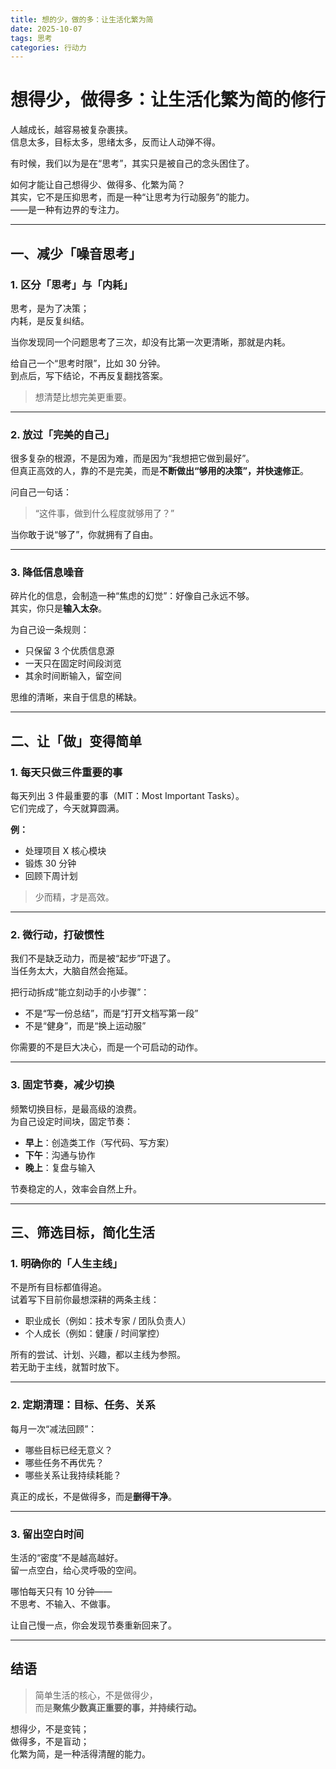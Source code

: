 ```yaml
---
title: 想的少，做的多：让生活化繁为简
date: 2025-10-07
tags: 思考
categories: 行动力
---
```


# 想得少，做得多：让生活化繁为简的修行

人越成长，越容易被复杂裹挟。  
信息太多，目标太多，思绪太多，反而让人动弹不得。  

有时候，我们以为是在“思考”，其实只是被自己的念头困住了。

如何才能让自己想得少、做得多、化繁为简？  
其实，它不是压抑思考，而是一种“让思考为行动服务”的能力。  
——是一种有边界的专注力。

---

## 一、减少「噪音思考」

### 1. 区分「思考」与「内耗」

思考，是为了决策；  
内耗，是反复纠结。  

当你发现同一个问题思考了三次，却没有比第一次更清晰，那就是内耗。  

给自己一个“思考时限”，比如 30 分钟。  
到点后，写下结论，不再反复翻找答案。

> 想清楚比想完美更重要。

---

### 2. 放过「完美的自己」

很多复杂的根源，不是因为难，而是因为“我想把它做到最好”。  
但真正高效的人，靠的不是完美，而是**不断做出“够用的决策”，并快速修正**。

问自己一句话：  
> “这件事，做到什么程度就够用了？”

当你敢于说“够了”，你就拥有了自由。

---

### 3. 降低信息噪音

碎片化的信息，会制造一种“焦虑的幻觉”：好像自己永远不够。  
其实，你只是**输入太杂**。

为自己设一条规则：

- 只保留 3 个优质信息源  
- 一天只在固定时间段浏览  
- 其余时间断输入，留空间  

思维的清晰，来自于信息的稀缺。

---

## 二、让「做」变得简单

### 1. 每天只做三件重要的事

每天列出 3 件最重要的事（MIT：Most Important Tasks）。  
它们完成了，今天就算圆满。

**例：**
- 处理项目 X 核心模块  
- 锻炼 30 分钟  
- 回顾下周计划  

> 少而精，才是高效。

---

### 2. 微行动，打破惯性

我们不是缺乏动力，而是被“起步”吓退了。  
当任务太大，大脑自然会拖延。

把行动拆成“能立刻动手的小步骤”：

- 不是“写一份总结”，而是“打开文档写第一段”  
- 不是“健身”，而是“换上运动服”  

你需要的不是巨大决心，而是一个可启动的动作。

---

### 3. 固定节奏，减少切换

频繁切换目标，是最高级的浪费。  
为自己设定时间块，固定节奏：

- **早上**：创造类工作（写代码、写方案）  
- **下午**：沟通与协作  
- **晚上**：复盘与输入  

节奏稳定的人，效率会自然上升。

---

## 三、筛选目标，简化生活

### 1. 明确你的「人生主线」

不是所有目标都值得追。  
试着写下目前你最想深耕的两条主线：

- 职业成长（例如：技术专家 / 团队负责人）  
- 个人成长（例如：健康 / 时间掌控）  

所有的尝试、计划、兴趣，都以主线为参照。  
若无助于主线，就暂时放下。

---

### 2. 定期清理：目标、任务、关系

每月一次“减法回顾”：

- 哪些目标已经无意义？  
- 哪些任务不再优先？  
- 哪些关系让我持续耗能？  

真正的成长，不是做得多，而是**删得干净**。

---

### 3. 留出空白时间

生活的“密度”不是越高越好。  
留一点空白，给心灵呼吸的空间。

哪怕每天只有 10 分钟——  
不思考、不输入、不做事。  

让自己慢一点，你会发现节奏重新回来了。

---

## 结语

> 简单生活的核心，不是做得少，  
> 而是**聚焦少数真正重要的事，并持续行动。**

想得少，不是变钝；  
做得多，不是盲动；  
化繁为简，是一种活得清醒的能力。

